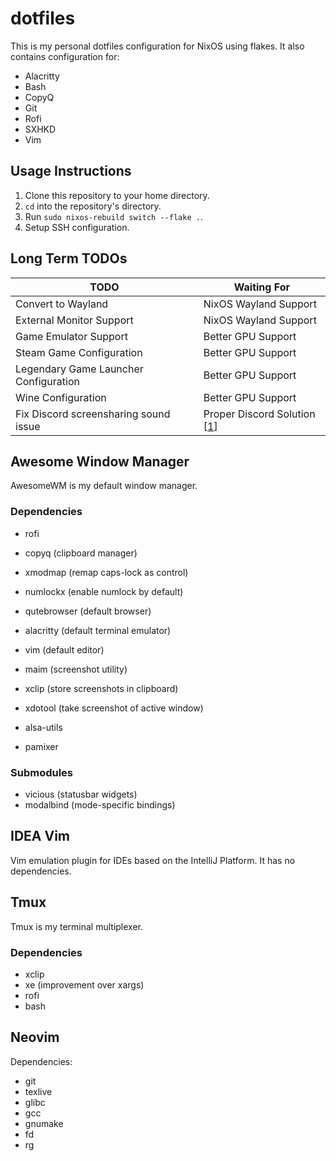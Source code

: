 # dotfiles

This is my personal dotfiles configuration for NixOS using flakes. It also
contains configuration for:

+ Alacritty
+ Bash
+ CopyQ
+ Git
+ Rofi
+ SXHKD
+ Vim

## Usage Instructions

1. Clone this repository to your home directory.
2. `cd` into the repository's directory.
3. Run `sudo nixos-rebuild switch --flake .`.
4. Setup SSH configuration.

## Long Term TODOs

| TODO                                  | Waiting For                   |
|---------------------------------------|-------------------------------|
| Convert to Wayland                    | NixOS Wayland Support         |
| External Monitor Support              | NixOS Wayland Support         |
| Game Emulator Support                 | Better GPU Support            |
| Steam Game Configuration              | Better GPU Support            |
| Legendary Game Launcher Configuration | Better GPU Support            |
| Wine Configuration                    | Better GPU Support            |
| Fix Discord screensharing sound issue | Proper Discord Solution [[1]] |

## Awesome Window Manager

AwesomeWM is my default window manager.

### Dependencies

+ rofi
+ copyq (clipboard manager)
+ xmodmap (remap caps-lock as control)
+ numlockx (enable numlock by default)
+ qutebrowser (default browser)
+ alacritty (default terminal emulator)
+ vim (default editor)
+ maim (screenshot utility)
+ xclip (store screenshots in clipboard)
+ xdotool (take screenshot of active window)

+ alsa-utils
+ pamixer

### Submodules

+ vicious (statusbar widgets)
+ modalbind (mode-specific bindings)

## IDEA Vim

Vim emulation plugin for IDEs based on the IntelliJ Platform.
It has no dependencies.

## Tmux

Tmux is my terminal multiplexer.

### Dependencies

+ xclip
+ xe (improvement over xargs)
+ rofi
+ bash

## Neovim

Dependencies:

+ git
+ texlive
+ glibc
+ gcc
+ gnumake
+ fd
+ rg

[1]: https://support.discord.com/hc/en-us/community/posts/360050971374-Linux-Screen-Share-Sound-Support
